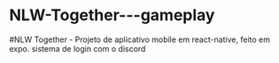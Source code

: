 # NLW-Together---gameplay
#NLW Together - Projeto de aplicativo mobile em react-native, feito em expo. sistema de login com o discord
